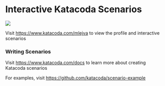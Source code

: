 # Interactive Katacoda Scenarios

[![](http://shields.katacoda.com/katacoda/mlejva/count.svg)](https://www.katacoda.com/mlejva "Get your profile on Katacoda.com")

Visit https://www.katacoda.com/mlejva to view the profile and interactive scenarios

### Writing Scenarios
Visit https://www.katacoda.com/docs to learn more about creating Katacoda scenarios

For examples, visit https://github.com/katacoda/scenario-example
